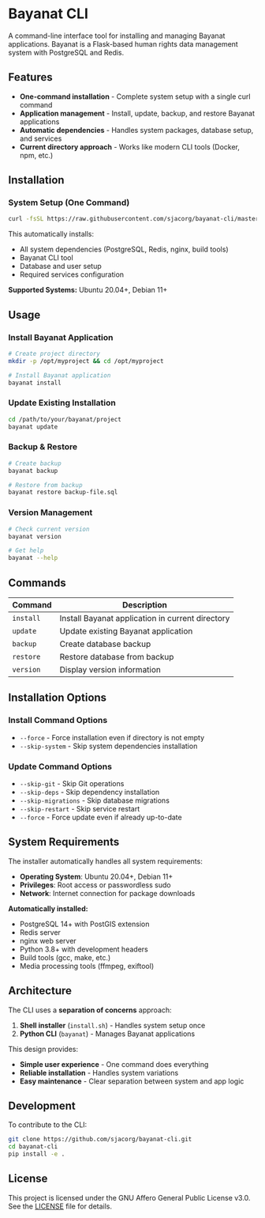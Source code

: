 # Bayanat CLI

A command-line interface tool for installing and managing Bayanat applications. Bayanat is a Flask-based human rights data management system with PostgreSQL and Redis.

## Features

- **One-command installation** - Complete system setup with a single curl command
- **Application management** - Install, update, backup, and restore Bayanat applications
- **Automatic dependencies** - Handles system packages, database setup, and services
- **Current directory approach** - Works like modern CLI tools (Docker, npm, etc.)

## Installation

### System Setup (One Command)

```bash
curl -fsSL https://raw.githubusercontent.com/sjacorg/bayanat-cli/master/install.sh | bash
```

This automatically installs:
- All system dependencies (PostgreSQL, Redis, nginx, build tools)
- Bayanat CLI tool 
- Database and user setup
- Required services configuration

**Supported Systems:** Ubuntu 20.04+, Debian 11+

## Usage

### Install Bayanat Application

```bash
# Create project directory
mkdir -p /opt/myproject && cd /opt/myproject

# Install Bayanat application
bayanat install
```

### Update Existing Installation

```bash
cd /path/to/your/bayanat/project
bayanat update
```

### Backup & Restore

```bash
# Create backup
bayanat backup

# Restore from backup
bayanat restore backup-file.sql
```

### Version Management

```bash
# Check current version
bayanat version

# Get help
bayanat --help
```

## Commands

| Command | Description |
|---------|-------------|
| `install` | Install Bayanat application in current directory |
| `update` | Update existing Bayanat application |
| `backup` | Create database backup |
| `restore` | Restore database from backup |
| `version` | Display version information |

## Installation Options

### Install Command Options

- `--force` - Force installation even if directory is not empty
- `--skip-system` - Skip system dependencies installation

### Update Command Options

- `--skip-git` - Skip Git operations
- `--skip-deps` - Skip dependency installation  
- `--skip-migrations` - Skip database migrations
- `--skip-restart` - Skip service restart
- `--force` - Force update even if already up-to-date

## System Requirements

The installer automatically handles all system requirements:

- **Operating System**: Ubuntu 20.04+, Debian 11+
- **Privileges**: Root access or passwordless sudo
- **Network**: Internet connection for package downloads

**Automatically installed:**
- PostgreSQL 14+ with PostGIS extension
- Redis server
- nginx web server
- Python 3.8+ with development headers
- Build tools (gcc, make, etc.)
- Media processing tools (ffmpeg, exiftool)

## Architecture

The CLI uses a **separation of concerns** approach:

1. **Shell installer** (`install.sh`) - Handles system setup once
2. **Python CLI** (`bayanat`) - Manages Bayanat applications

This design provides:
- **Simple user experience** - One command does everything
- **Reliable installation** - Handles system variations
- **Easy maintenance** - Clear separation between system and app logic

## Development

To contribute to the CLI:

```bash
git clone https://github.com/sjacorg/bayanat-cli.git
cd bayanat-cli
pip install -e .
```

## License

This project is licensed under the GNU Affero General Public License v3.0. See the [LICENSE](license.txt) file for details.